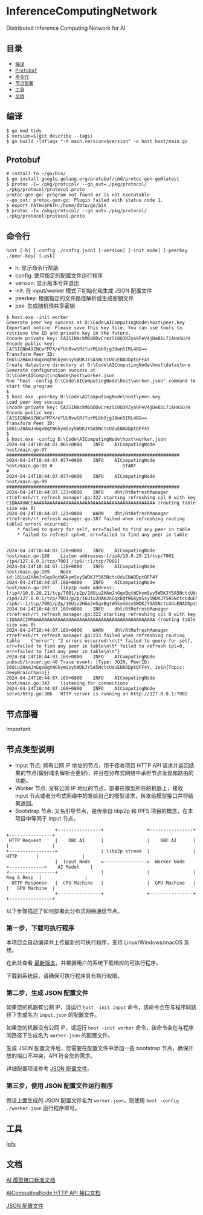 # InferenceComputingNetwork

Distributed Inference Computing Network for AI

## 目录

- [`编译`](#编译)
- [`Protobuf`](#protobuf)
- [`命令行`](#命令行)
- [`节点部署`](#节点部署)
- [`工具`](#工具)
- [`文档`](#文档)

## 编译

```shell
$ go mod tidy
$ version=$(git describe --tags)
$ go build -ldflags "-X main.version=$version" -o host host/main.go
```

## Protobuf

```shell
# install to ~/go/bin/
$ go install google.golang.org/protobuf/cmd/protoc-gen-go@latest
$ protoc -I=./pkg/protocol/ --go_out=./pkg/protocol/ ./pkg/protocol/protocol.proto
protoc-gen-go: program not found or is not executable
--go_out: protoc-gen-go: Plugin failed with status code 1.
$ export PATH=$PATH:/home/dbtu/go/bin
$ protoc -I=./pkg/protocol/ --go_out=./pkg/protocol/ ./pkg/protocol/protocol.proto
```

## 命令行

`host [-h] [-config ./config.json] [-version] [-init mode] [-peerkey ./peer.key] [-psk]`

- h: 显示命令行帮助
- config: 使用指定的配置文件运行程序
- version: 显示版本号并退出
- init: 在 input/worker 模式下初始化和生成 JSON 配置文件
- peerkey: 根据指定的文件路径解析或生成密钥文件
- psk: 生成随机预共享密钥

```shell
$ host.exe -init worker
Generate peer key success at D:\Code\AIComputingNode\host\peer.key
Important notice: Please save this key file. You can use tools to retrieve the ID and private key in the future.
Encode private key: CAISINAckM6QODvCrez5I0Q3RZyo9PeV4jDeB1L71AHnSU/H
Encode public key: CAISIQNbA9ZWCwFM7X/eTUUBvwSRzTurMLkb9jg38wn5IRL4BQ==
Transform Peer ID: 16Uiu2HAmJnGqxBqtWGkymSsy5WDKJY5A5NctcUduENADDptQFF4Y
Create datastore directory at D:\Code\AIComputingNode\host\datastore
Generate configuration success at D:\Code\AIComputingNode\host\worker.json
Run "host -config D:\Code\AIComputingNode\host\worker.json" command to start the program
$ 
$ host.exe -peerkey D:\Code\AIComputingNode\host\peer.key
Load peer key success
Encode private key: CAISINAckM6QODvCrez5I0Q3RZyo9PeV4jDeB1L71AHnSU/H
Encode public key: CAISIQNbA9ZWCwFM7X/eTUUBvwSRzTurMLkb9jg38wn5IRL4BQ==
Transform Peer ID: 16Uiu2HAmJnGqxBqtWGkymSsy5WDKJY5A5NctcUduENADDptQFF4Y
$ 
$ host.exe -config D:\Code\AIComputingNode\host\worker.json
2024-04-24T10:44:07.065+0800	INFO	AIComputingNode	host/main.go:97	################################################################
2024-04-24T10:44:07.077+0800	INFO	AIComputingNode	host/main.go:98	#                          START                               #
2024-04-24T10:44:07.077+0800	INFO	AIComputingNode	host/main.go:99	################################################################
2024-04-24T10:44:07.123+0800	INFO	dht/RtRefreshManager	rtrefresh/rt_refresh_manager.go:322	starting refreshing cpl 0 with key CIQAAAUWCEAAAAAAAAAAAAAAAAAAAAAAAAAAAAAAAAAAAAAAAAAAAAA (routing table size was 0)
2024-04-24T10:44:07.123+0800	WARN	dht/RtRefreshManager	rtrefresh/rt_refresh_manager.go:187	failed when refreshing routing table2 errors occurred:
	* failed to query for self, err=failed to find any peer in table
	* failed to refresh cpl=0, err=failed to find any peer in table


2024-04-24T10:44:07.128+0800	INFO	AIComputingNode	host/main.go:188	Listen addresses:[/ip4/10.0.20.21/tcp/7001 /ip4/127.0.0.1/tcp/7001 /ip6/::1/tcp/7001]
2024-04-24T10:44:07.128+0800	INFO	AIComputingNode	host/main.go:189	Node id:16Uiu2HAmJnGqxBqtWGkymSsy5WDKJY5A5NctcUduENADDptQFF4Y
2024-04-24T10:44:07.168+0800	INFO	AIComputingNode	host/main.go:197	libp2p node address:[/ip4/10.0.20.21/tcp/7001/p2p/16Uiu2HAmJnGqxBqtWGkymSsy5WDKJY5A5NctcUduENADDptQFF4Y /ip4/127.0.0.1/tcp/7001/p2p/16Uiu2HAmJnGqxBqtWGkymSsy5WDKJY5A5NctcUduENADDptQFF4Y /ip6/::1/tcp/7001/p2p/16Uiu2HAmJnGqxBqtWGkymSsy5WDKJY5A5NctcUduENADDptQFF4Y]
2024-04-24T10:44:07.169+0800	INFO	dht/RtRefreshManager	rtrefresh/rt_refresh_manager.go:322	starting refreshing cpl 0 with key CIQAAAIIMMAAAAAAAAAAAAAAAAAAAAAAAAAAAAAAAAAAAAAAAAAAAAA (routing table size was 0)
2024-04-24T10:44:07.169+0800	WARN	dht/RtRefreshManager	rtrefresh/rt_refresh_manager.go:233	failed when refreshing routing table	{"error": "2 errors occurred:\n\t* failed to query for self, err=failed to find any peer in table\n\t* failed to refresh cpl=0, err=failed to find any peer in table\n\n"}
2024-04-24T10:44:07.169+0800	INFO	AIComputingNode	pubsub/tracer.go:48	Trace event: {Type: JOIN, PeerID: 16Uiu2HAmJnGqxBqtWGkymSsy5WDKJY5A5NctcUduENADDptQFF4Y, Join{Topic: DeepBrainChain}}
2024-04-24T10:44:07.169+0800	INFO	AIComputingNode	host/main.go:343	listening for connections
2024-04-24T10:44:07.169+0800	INFO	AIComputingNode	serve/http.go:386	HTTP server is running on http://127.0.0.1:7002
```

## 节点部署

> [!IMPORTANT]
> ## 节点类型说明
> - Input 节点: 拥有公网 IP 地址的节点，用于接收项目 HTTP API 请求并返回结果的节点(做好域名解析会更好)，并且在分布式网络中承担节点发现和路由的功能。
> - Worker 节点: 没有公网 IP 地址的节点，部署在模型所在的机器上，接收 Input 节点或者分布式网络中的发给自己的模型请求，转发给模型接口并将结果返回。
> - Bootstrap 节点: 又名引导节点，是传承自 libp2p 和 IPFS 项目的概念，在本项目中等同于 Input 节点。

```
                  +----------------+                +----------------+             +----------------+
 HTTP Request     |    DBC AI      |                |    DBC AI      |             |                |
+----------------->                | libp2p stream  |                |  HTTP       |                |
                  |  Input Node    <---------------->  Worker Node   <------------->    AI Model    |
<-----------------+                |                |                | Req & Resp  |                |
  HTTP Response   |  CPU Machine   |                |  GPU Machine   |             |   GPU Machine  |
                  +----------------+                +----------------+             +----------------+
```

以下步骤描述了如何部署此分布式网络通信节点。

### 第一步，下载可执行程序

本项目会自动编译并上传最新的可执行程序，支持 Linux/Windows/macOS 系统。

在此处查看 [最新版本](https://github.com/DeepBrainChain/AIComputingNode/releases/latest)，并根据用户的系统下载相应的可执行程序。

下载到系统后，请确保可执行程序具有执行权限。

### 第二步，生成 JSON 配置文件

如果您的机器有公网 IP，请运行 `host -init input` 命令，该命令会在与程序同路径下生成名为 `input.json` 的配置文件。

如果您的机器没有公网 IP，请运行 `host -init worker` 命令，该命令会在与程序同路径下生成名为 `worker.json` 的配置文件。

生成 JSON 配置文件后，您需要在配置文件中添加一些 bootstrap 节点，确保开放的端口不冲突，API 符合您的需求。

详细配置项请参考 [JSON 配置文件](./docs/configuration_cn.md)。

### 第三步，使用 JSON 配置文件运行程序

假设上面生成的 JSON 配置文件名为 `worker.json`，则使用 `host -config ./worker.json` 运行程序即可。

## 工具

[Ipfs](./tools/ipfs/README.md)

## 文档

[AI 模型接口标准文档](./docs/model_api_cn.md)

[AIComputingNode HTTP API 接口文档](./docs/api_cn.md)

[JSON 配置文件](./docs/configuration_cn.md)
